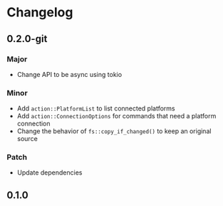 # Changelog

## 0.2.0-git

### Major

- Change API to be async using tokio

### Minor

- Add `action::PlatformList` to list connected platforms
- Add `action::ConnectionOptions` for commands that need a platform connection
- Change the behavior of `fs::copy_if_changed()` to keep an original source

### Patch

- Update dependencies

## 0.1.0

<!-- Increment to skip CHANGELOG.md test: 2 -->
